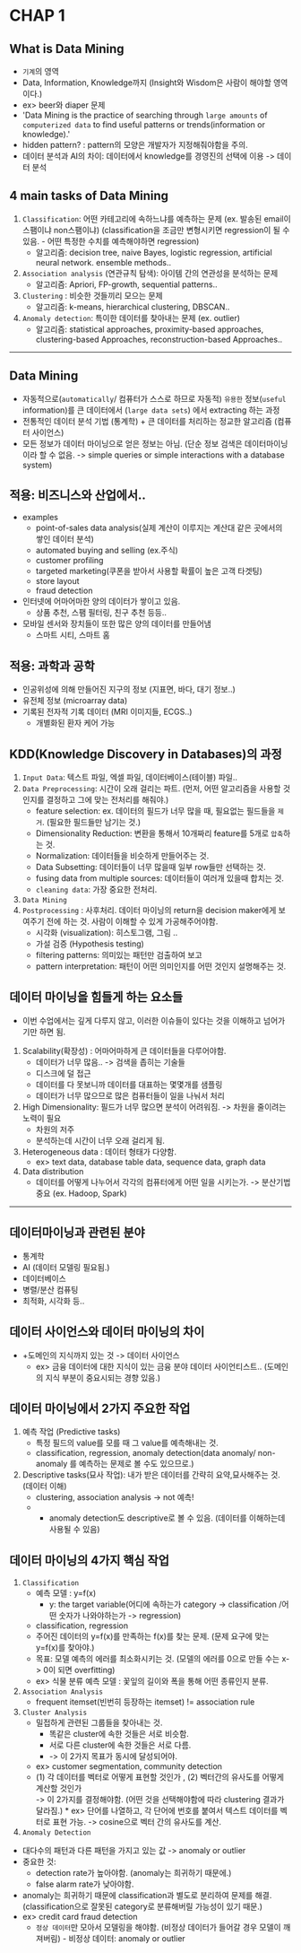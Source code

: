 # CHAP 1 

## What is Data Mining 
* `기계`의 영역 
* Data, Information, Knowledge까지 (Insight와 Wisdom은 사람이 해야할 영역이다.)
* ex> beer와 diaper 문제 
* 'Data Mining is the practice of searching through `large amounts` of `computerized data` to find useful patterns or trends(information or knowledge).'
* hidden pattern? : pattern의 모양은 개발자가 지정해줘야함을 주의. 
* 데이터 분석과 AI의 차이: 
    데이터에서 knowledge를 경영진의 선택에 이용 -> 데이터 분석 

## 4 main tasks of Data Mining 
1. `Classification`: 어떤 카테고리에 속하느냐를 예측하는 문제 (ex. 발송된 email이 스팸이냐 non스팸이냐) (classification을 조금만 변형시키면 regression이 될 수 있음. - 어떤 특정한 수치를 예측해야하면 regression)
    * 알고리즘: decision tree, naive Bayes, logistic regression, artificial neural network. ensemble methods.. 
2. `Association analysis` (연관규칙 탐색): 아이템 간의 연관성을 분석하는 문제 
    * 알고리즘: Apriori, FP-growth, sequential patterns.. 
3. `Clustering` : 비슷한 것들끼리 모으는 문제 
    * 알고리즘: k-means, hierarchical clustering, DBSCAN..
4. `Anomaly detection`: 특이한 데이터를 찾아내는 문제 (ex. outlier)
    * 알고리즘: statistical approaches, proximity-based approaches, 
clustering-based Approaches, reconstruction-based Approaches..

---

## Data Mining
* 자동적으로(`automatically`/ 컴퓨터가 스스로 하므로 자동적) `유용한` 정보(`useful` information)를 큰 데이터에서 (`large data sets`) 에서 extracting 하는 과정 
* 전통적인 데이터 분석 기법 (통계학) + 큰 데이터를 처리하는 정교한 알고리즘 (컴퓨터 사이언스)
* 모든 정보가 데이터 마이닝으로 얻은 정보는 아님. (단순 정보 검색은 데이터마이닝이라 할 수 없음. -> simple queries or simple interactions with a database system)

## 적용: 비즈니스와 산업에서..
* examples
    * point-of-sales data analysis(실제 계산이 이루지는 계산대 같은 곳에서의 쌓인 데이터 분석)
    * automated buying and selling (ex.주식)
    * customer profiling 
    * targeted marketing(쿠폰을 받아서 사용할 확률이 높은 고객 타겟팅)
    * store layout
    * fraud detection 
* 인터넷에 어마어마한 양의 데이터가 쌓이고 있음. 
    * 상품 추천, 스팸 필터링, 친구 추천 등등.. 
* 모바일 센서와 장치들이 또한 많은 양의 데이터를 만들어냄 
    * 스마트 시티, 스마트 홈 

## 적용: 과학과 공학 
* 인공위성에 의해 만들어진 지구의 정보 (지표면, 바다, 대기 정보..)
* 유전체 정보 (microarray data)
* 기록된 전자적 기록 데이터 (MRI 이미지들, ECGS..)
    * 개별화된 환자 케어 가능 

## KDD(Knowledge Discovery in Databases)의 과정 
1. `Input Data`: 텍스트 파일, 엑셀 파일, 데이터베이스(테이블) 파일.. 
2. `Data Preprocessing`: 시간이 오래 걸리는 파트. (먼저, 어떤 알고리즘을 사용할 것인지를 결정하고 그에 맞는 전처리를 해줘야.)
    * feature selection: ex. 데이터의 필드가 너무 많을 때, 필요없는 필드들을 `제거`. (필요한 필드들만 남기는 것.)
    * Dimensionality Reduction: 변환을 통해서 10개짜리 feature를 5개로 `압축`하는 것. 
    * Normalization: 데이터들을 비슷하게 만들어주는 것.
    * Data Subsetting: 데이터들이 너무 많을때 일부 row들만 선택하는 것. 
    * fusing data from multiple sources: 데이터들이 여러개 있을때 합치는 것. 
    * `cleaning data`: 가장 중요한 전처리.  
3. `Data Mining`
4. `Postprocessing` : 사후처리. 데이터 마이닝의 return을 decision maker에게 보여주기 전에 하는 것. 사람이 이해할 수 있게 가공해주어야함. 
    * 시각화 (visualization): 히스토그램, 그림 .. 
    * 가설 검증 (Hypothesis testing)
    * filtering patterns: 의미있는 패턴만 검출하여 보고
    * pattern interpretation: 패턴이 어떤 의미인지를 어떤 것인지 설명해주는 것. 

## 데이터 마이닝을 힘들게 하는 요소들
* 이번 수업에서는 깊게 다루지 않고, 이러한 이슈들이 있다는 것을 이해하고 넘어가기만 하면 됨. 
1. Scalability(확장성) : 어마어마하게 큰 데이터들을 다루어야함. 
    * 데이터가 너무 많음.. -> 검색을 좁히는 기술들
    * 디스크에 덜 접근
    * 데이터를 다 못보니까 데이터를 대표하는 몇몇개를 샘플링
    * 데이터가 너무 많으므로 많은 컴퓨터들이 일을 나눠서 처리 
2. High Dimensionality: 필드가 너무 많으면 분석이 어려워짐. -> 차원을 줄이려는 노력이 필요 
    * 차원의 저주 
    * 분석하는데 시간이 너무 오래 걸리게 됨. 
3. Heterogeneous data : 데이터 형태가 다양함. 
    * ex> text data, database table data, sequence data, graph data 
4. Data distribution 
    * 데이터를 어떻게 나누어서 각각의 컴퓨터에게 어떤 일을 시키는가. -> 분산기법 중요 (ex. Hadoop, Spark)

---

## 데이터마이닝과 관련된 분야 
* 통계학  
* AI (데이터 모델링 필요됨.)
* 데이터베이스
* 병렬/분산 컴퓨팅 
* 최적화, 시각화 등.. 

## 데이터 사이언스와 데이터 마이닝의 차이
* +도메인의 지식까지 있는 것 -> 데이터 사이언스 
    * ex> 금융 데이터에 대한 지식이 있는 금융 분야 데이터 사이언티스트.. (도메인의 지식 부분이 중요시되는 경향 있음.)

## 데이터 마이닝에서 2가지 주요한 작업 
1. 예측 작업 (Predictive tasks)
    * 특정 필드의 value를 모를 때 그 value를 예측해내는 것. 
    * classification, regression, anomaly detection(data anomaly/ non-anomaly 를 예측하는 문제로 볼 수도 있으므로.)
2. Descriptive tasks(묘사 작업): 내가 받은 데이터를 간략히 요약,묘사해주는 것. (데이터 이해)
    * clustering, association analysis -> not 예측! 
    * + anomaly detection도 descriptive로 볼 수 있음. (데이터를 이해하는데 사용될 수 있음)

## 데이터 마이닝의 4가지 핵심 작업 
1. `Classification`
    * 예측 모델 : y=f(x)
        * y: the target variable(어디에 속하는가 category -> classification /어떤 숫자가 나와야하는가 -> regression)
    * classification, regression 
    * 주어진 데이터의 y=f(x)를 만족하는 f(x)를 찾는 문제. (문제 요구에 맞는 y=f(x)를 찾아야.)
    * 목표: 모델 예측의 에러를 최소화시키는 것. (모델의 에러를 0으로 만들 수는 x-> 0이 되면 overfitting)
    * ex> 식물 분류 예측 모델 : 꽃잎의 길이와 폭을 통해 어떤 종류인지 분류. 
2. `Association Analysis` 
    * frequent itemset(빈번히 등장하는 itemset) != association rule 
3. `Cluster Analysis` 
    * 밀접하게 관련된 그룹들을 찾아내는 것. 
        * 똑같은 cluster에 속한 것들은 서로 비슷함.
        * 서로 다른 cluster에 속한 것들은 서로 다름. 
        * -> 이 2가지 목표가 동시에 달성되어야. 
    * ex> customer segmentation, community detection 
    * (1) 각 데이터를 벡터로 어떻게 표현할 것인가 , (2) 벡터간의 유사도를 어떻게 계산할 것인가  
        -> 이 2가지를 결정해야함. (어떤 것을 선택해야함에 따라 clustering 결과가 달라짐.)
            * ex> 단어를 나열하고, 각 단어에 번호를 붙여서 텍스트 데이터를 벡터로 표현 가능. -> cosine으로 벡터 간의 유사도를 계산. 
4. `Anomaly Detection`
* 대다수의 패턴과 다른 패턴을 가지고 있는 값 -> anomaly or outlier 
* 중요한 것: 
    * detection rate가 높아야함. (anomaly는 희귀하기 때문에.)
    * false alarm rate가 낮아야함. 
* anomaly는 희귀하기 때문에 classification과 별도로 분리하여 문제를 해결. (classification으로 잘못된 category로 분류해버릴 가능성이 있기 때문.)
* ex> credit card fraud detection 
    * `정상 데이터`만 모아서 모델링을 해야함. (비정상 데이터가 들어갈 경우 모델이 깨져버림) - 비정상 데이터: anomaly or outlier  

